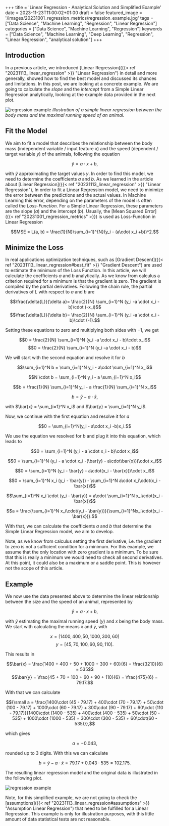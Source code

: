 +++
title = 'Linear Regression - Analytical Solution and Simplified Example'
date = 2023-11-23T11:00:02+01:00
draft = false
featured_image = '/images/20231001_regression_metrics/regression_example.jpg'
tags = ["Data Science", "Machine Learning", "Regression", "Linear Regression"]
categories = ["Data Science", "Machine Learning", "Regression"]
keywords = ["Data Science", "Machine Learning", "Deep Learning", "Regression", "Linear Regression", "analytical solution"]
+++
## Introduction

In a previous article, we introduced [Linear Regression]({{< ref "20231113_linear_regression" >}} "Linear Regression") in detail and more generally, showed how to find the best model and discussed its chances and limitations. In this post, we are looking at a concrete example. We are going to calculate the *slope* and the *intercept* from a Simple Linear Regression analytically, looking at the example data provided in the next plot.

![regression example](/images/20231001_regression_metrics/regression_example.jpg)
*Illustration of a simple linear regression between the body mass and the maximal running speed of an animal.*

## Fit the Model

We aim to fit a model that describes the relationship between the body mass (independent variable / input feature $x$) and the speed (dependent / target variable $y$) of the animals, following the equation

$$\hat{y} = a\cdot x + b,$$

with $\hat{y}$ approximating the target values $y$. In order to find this model, we need to determine the coefficients $a$ and $b$. 
As we learned in the article about [Linear Regression]({{< ref "20231113_linear_regression" >}} "Linear Regression"),
In order to fit a Linear Regression model, we need to minimize the error between the predictions and the actual values. In Machine Learning this error, depending on the parameters of the model is often called the *Loss-Function*. For a Simple Linear Regression, these parameters are the slope ($a$) and the intercept ($b$). Usually, the [Mean Squared Error]({{< ref "20231001_regression_metrics" >}}) is used as Loss-Function in Linear Regression

$$MSE = L(a, b) = \frac{1}{N}\sum_{i=1}^{N}(y_i - (a\cdot x_i +b))^2.$$

## Minimize the Loss

In real applications optimization techniques, such as [Gradient Descent]({{< ref "20231113_linear_regression#best_fit" >}} "Gradient Descent") are used to estimate the minimum of the Loss Function. In this article, we will calculate the coefficients $a$ and $b$ analytically. As we know from calculus a criterion required for a minimum is that the gradient is zero. The gradient is compiled by the partial derivatives. Following the chain rule, the partial derivatives of $L$ with respect to $a$ and $b$ are

$$\frac{\delta{L}}{\delta a}= \frac{2}{N} \sum_{i=1}^N (y_i -a \cdot x_i - b)\cdot (-x_i)$$
$$\frac{\delta{L}}{\delta b}= \frac{2}{N} \sum_{i=1}^N (y_i -a \cdot x_i - b)\cdot (-1).$$

Setting these equations to zero and multiplying both sides with $-1$, we get

$$0 =  \frac{2}{N} \sum_{i=1}^N (y_i -a \cdot x_i - b)\cdot x_i$$ 
$$0 =  \frac{2}{N} \sum_{i=1}^N (y_i -a \cdot x_i - b)$$

We will start with the second equation and resolve it for $b$

$$\sum_{i=1}^N b = \sum_{i=1}^N y_i - a\cdot \sum_{i=1}^N x_i$$

$$N \cdot b = \sum_{i=1}^N y_i - a \sum_{i=1}^N x_i$$

$$b = \frac{1}{N} \sum_{i=1}^N y_i - a \frac{1}{N} \sum_{i=1}^N x_i$$

$$b = \bar{y} - a\cdot \bar{x},$$

with $\bar{x} = \sum_{i=1}^N x_i$ and $\bar{y} = \sum_{i=1}^N y_i$.

Now, we continue with the first equation and resolve it for $a$

$$0 = \sum_{i=1}^N(y_i - a\cdot x_i -b)x_i.$$

We use the equation we resolved for $b$ and plug it into this equation, which leads to

$$0 = \sum_{i=1}^N (y_i - a \cdot x_i - b)\cdot x_i$$

$$0 = \sum_{i=1}^N (y_i - a \cdot x_i -(\bar{y} - a\cdot\bar{x}))\cdot x_i$$

$$0 = \sum_{i=1}^N (y_i - \bar{y} - a\cdot(x_i - \bar{x}))\cdot x_i$$

$$0 = \sum_{i=1}^N x_i (y_i - \bar{y}) - \sum_{i=1}^N a\cdot x_i\cdot(x_i - \bar{x})$$

$$\sum_{i=1}^N x_i \cdot (y_i - \bar{y}) = a\cdot \sum_{i=1}^N x_i\cdot(x_i - \bar{x})$$

$$a = \frac{\sum_{i=1}^N x_i\cdot(y_i - \bar{y})}{\sum_{i=1}^Nx_i\cdot(x_i - \bar{x})}.$$

With that, we can calculate the coefficients $a$ and $b$ that determine the Simple Linear Regression model, we aim to develop. 

Note, as we know from calculus setting the first derivative, i.e. the gradient to zero is not a sufficient condition for a minimum.
For this example, we assume that the only location with zero gradient is a minimum. To be sure that this is really a minimum we would need to check all second derivatives. At this point, it could also be a maximum or a saddle point. This is however not the scope of this article.

## Example

We now use the data presented above to determine the linear relationship between the size and the speed of an animal, represented by

$$\hat{y} = a \cdot x + b,$$

with $\hat{y}$ estimating the maximal running speed ($y$) and $x$ being the body mass. We start with calculating the means $\bar{x}$ and $\bar{y}$, with

$$x = [1400, 400, 50, 1000, 300, 60]$$
$$y = [45, 70, 100, 60, 90, 110].$$

This results in

$$\bar{x} = \frac{1400 + 400 + 50 + 1000 + 300 + 60}{6} = \frac{3210}{6} = 535$$
$$\bar{y} = \frac{45 + 70 + 100 + 60 + 90 + 110}{6} = \frac{475}{6} = 79.17.$$

With that we can calculate

$${\small a = \frac{1400\cdot (45 - 79.17) + 400\cdot (70 - 79.17) + 50\cdot (100 - 79.17) + 1000\cdot (60 - 79.17) + 300\cdot (90 - 79.17) + 60\cdot (110 - 79.17)}{1400\cdot (1400 - 535) + 400\cdot (400 - 535) + 50\cdot (50 - 535) + 1000\cdot (1000 - 535) + 300\cdot (300 - 535) + 60\cdot(60 - 535)}},$$

which gives

$$a = -0.043,$$

rounded up to 3 digits. With this we can calculate

$$b = \bar{y} - a\cdot\bar{x} = 79.17 + 0.043\cdot 535 = 102.175.$$

The resulting linear regression model and the original data is illustrated in the following plot.
 
![regression example](/images/20231123_linear_regression_example/linear_regression_example2.png)

Note, for this simplified example, we are not going to check the [assumptions]({{< ref "20231113_linear_regression#assumptions" >}} "Assumption Linear Regression") that need to be fulfilled for a Linear Regression. This example is only for illustration purposes, with this little amount of data statistical tests are not reasonable.
